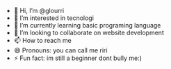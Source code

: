 - 👋 Hi, I’m @glourri
- 👀 I’m interested in tecnologi
- 🌱 I’m currently learning basic programing language
- 💞️ I’m looking to collaborate on website development
- 📫 How to reach me 
- 😄 Pronouns: you can call me riri
- ⚡ Fun fact: im still a beginner dont bully me:)

<!---
glourri/glourri is a ✨ special ✨ repository because its `README.md` (this file) appears on your GitHub profile.
You can click the Preview link to take a look at your changes.
--->
